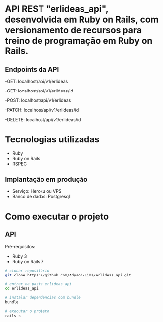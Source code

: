 # API REST "erlideas_api", desenvolvida em Ruby on Rails, com versionamento de recursos para treino de programação em Ruby on Rails.

## Endpoints da API
-GET: localhost/api/v1/erlideas

-GET: localhost/api/v1/erlideas/id

-POST: localhost/api/v1/erlideas

-PATCH: localhost/api/v1/erlideas/id

-DELETE: localhost/api/v1/erlideas/id

# Tecnologias utilizadas

- Ruby
- Ruby on Rails
- RSPEC

## Implantação em produção
- Serviço: Heroku ou VPS
- Banco de dados: Postgresql

# Como executar o projeto

## API
Pré-requisitos:

- Ruby 3
- Ruby on Rails 7

```bash
# clonar repositório
git clone https://github.com/Adyson-Lima/erlideas_api.git

# entrar na pasta erlideas_api
cd erlideas_api

# instalar dependencias com bundle
bundle

# executar o projeto
rails s
```
